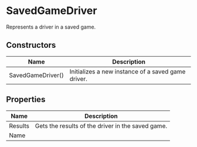 # SavedGameDriver

Represents a driver in a saved game.

## Constructors

| Name  | Description  |
|-------|--------------|
| SavedGameDriver()  | Initializes a new instance of a saved game driver.  |


## Properties

| Name  | Description  |
|-------|--------------|
| Results  | Gets the results of the driver in the saved game.  |
| Name  |   |


